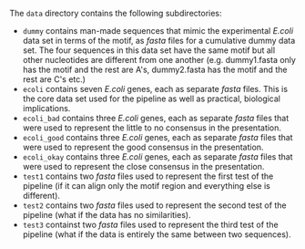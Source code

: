 The `data` directory contains the following subdirectories:
- `dummy` contains man-made sequences that mimic the experimental *E.coli* data set in terms of the motif, as *fasta* files for a cumulative dummy data set. The four sequences in this data set have the same motif but all other nucleotides are different from one another (e.g. dummy1.fasta only has the motif and the rest are A's, dummy2.fasta has the motif and the rest are C's etc.)
- `ecoli` contains seven *E.coli* genes, each as separate *fasta* files. This is the core data set used for the pipeline as well as practical, biological implications.
- `ecoli_bad` contains three *E.coli* genes, each as separate *fasta* files that were used to represent the little to no consensus in the presentation.
- `ecoli_good` contains three *E.coli* genes, each as separate *fasta* files that were used to represent the good consensus in the presentation.
- `ecoli_okay` contains three *E.coli* genes, each as separate *fasta* files that were used to represent the close consensus in the presentation.
- `test1` contains two *fasta* files used to represent the first test of the pipeline (if it can align only the motif region and everything else is different).
- `test2` contains two *fasta* files used to represent the second test of the pipeline (what if the data has no similarities).
- `test3` containst two *fasta* files used to represent the third test of the pipeline (what if the data is entirely the same between two sequences).
